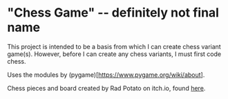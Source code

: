 # "Chess Game" -- definitely not final name

This project is intended to be a basis from which I can create chess variant game(s). However, before I can create any chess variants, I must first code chess.

Uses the modules by (pygame)[https://www.pygame.org/wiki/about].

Chess pieces and board created by Rad Potato on itch.io, found [here](https://rad-potato.itch.io/pixel-perfect-ultimate-game-component-kit).